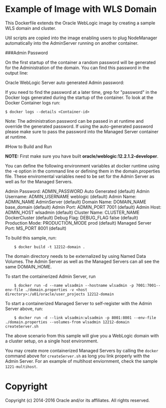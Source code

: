 Example of Image with WLS Domain
================================
This Dockerfile extends the Oracle WebLogic image by creating a sample WLS domain and cluster.

Util scripts are copied into the image enabling users to plug NodeManager automatically into the AdminServer running on another container.

###Admin Password

On the first startup of the container a random password will be generated for the Administration of the domain. You can find this password in the output line:

Oracle WebLogic Server auto generated Admin password:

If you need to find the password at a later time, grep for "password" in the Docker logs generated during the startup of the container. To look at the Docker Container logs run:

    $ docker logs --details <Container-id>

Note: The administration password can be passed in at runtime and override the generated password.  If using the auto-generated password please make sure to pass the password into the Managed Server container at runtime.

#How to Build and Run

**NOTE:** First make sure you have built **oracle/weblogic:12.2.1.2-developer**. 

You can define the following environment variables at docker runtime using the -e option  in the command line or defining them in the domain.properties file. These enviromental variables need to be set for the Admin Server as well as for the Managed Servers.

Admin Password:      ADMIN_PASSWORD  Auto Generated (default)
Admin Username:      ADMIN_USERNAME  weblogic       (default)
Admin Name:          ADMIN_NAME      AdminServer    (default)
Domain Name:         DOMAIN_NAME     base_domain    (default)
Admin Port:          ADMIN_PORT      7001           (default)
Admin Host:          ADMIN_HOST      wlsadmin       (default)
Cluster Name:        CLUSTER_NAME    DockerCluster  (default)
Debug Flag:          DEBUG_FLAG      false          (default)
Production Mode:     PRODUCTION_MODE prod           (default)
Managed Server Port: MS_PORT         8001           (default)

To build this sample, run:

        $ docker build -t 12212-domain .

The domain directory needs to be externalized by using Named Data Volumes. The Admin Server as well as the Managed Servers can all see the same DOMAIN_HOME. 

To start the containerized Admin Server, run

        $ docker run -d --name wlsadmin --hostname wlsadmin -p 7001:7001--env-file ./domain.properties -v <host directory>:/u01/oracle/user_projects 12212-domain

To start a containerized Managed Server to self-register with the Admin Server above, run:

        $ docker run -d --link wlsadmin:wlsadmin -p 8001:8001 --env-file ./domain.properties --volumes-from wlsadmin 12212-domain createServer.sh

The above scenario from this sample will give you a WebLogic domain with a cluster setup, on a single host environment.

You may create more containerized Managed Servers by calling the `docker` command above for `createServer.sh` as long you link properly with the Admin Server. For an example of multihost enviornment, check the sample `1221-multihost`.

# Copyright
Copyright (c) 2014-2016 Oracle and/or its affiliates. All rights reserved.
